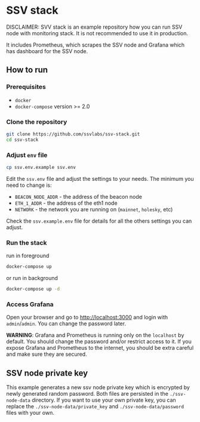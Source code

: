 # SSV stack 
DISCLAIMER: SVV stack is an example repository how you can run SSV node with monitoring stack. It is not recommended to use it in production.

It includes Prometheus, which scrapes the SSV node and Grafana which has dashboard for the SSV node.

## How to run

### Prerequisites
* `docker`
* `docker-compose` version >= 2.0

### Clone the repository

```bash
git clone https://github.com/ssvlabs/ssv-stack.git
cd ssv-stack
```
### Adjust `env` file
```bash
cp ssv.env.example ssv.env
```
Edit the `ssv.env` file and adjust the settings to your needs.
The minimum you need to change is:
* `BEACON_NODE_ADDR` - the address of the beacon node
* `ETH_1_ADDR` - the address of the eth1 node
* `NETWORK` - the network you are running on (`mainnet`, `holesky`, etc)

Check the `ssv.example.env` file for details for all the others settings you can adjust.

### Run the stack
run in foreground
```bash
docker-compose up
```
or run in background
```bash
docker-compose up -d
```

### Access Grafana
Open your browser and go to [http://localhost:3000](http://localhost:3000) and login with `admin`/`admin`. You can change the password later.

**WARNING**: Grafana and Prometheus is running only on the `localhost` by default. You should change the password and/or restrict access to it. If you expose Grafana and Prometheus to the internet, you should be extra careful and make sure they are secured.

## SSV node private key
This example generates a new ssv node private key which is encrypted by newly generated random password. Both files are persisted in the `./ssv-node-data` directory. If you want to use your own private key, you can replace the `./ssv-node-data/private_key` and `./ssv-node-data/password` files with your own.